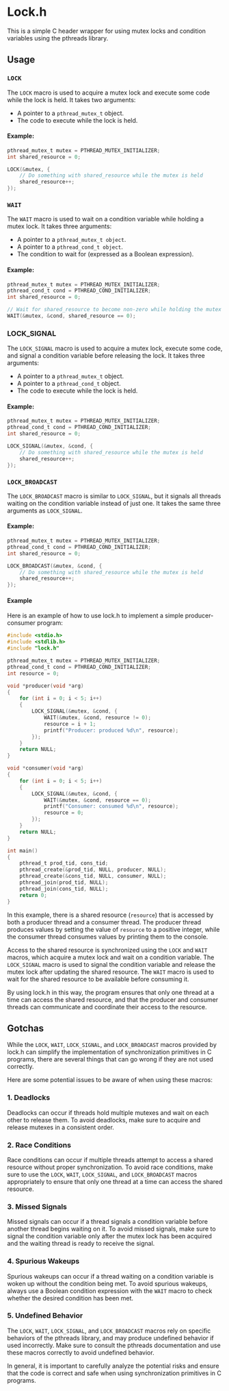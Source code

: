 # Lock.h
This is a simple C header wrapper for using mutex locks and condition variables
using the pthreads library.

## Usage
### `LOCK`
The `LOCK` macro is used to acquire a mutex lock and execute some code while the
lock is held. It takes two arguments:

- A pointer to a `pthread_mutex_t` object. 
- The code to execute while the lock is held.

#### Example:

```c
pthread_mutex_t mutex = PTHREAD_MUTEX_INITIALIZER;
int shared_resource = 0;

LOCK(&mutex, {
    // Do something with shared_resource while the mutex is held
    shared_resource++;
});
```

### `WAIT`
The `WAIT` macro is used to wait on a condition variable while holding a mutex
lock. It takes three arguments:

- A pointer to a `pthread_mutex_t object`.
- A pointer to a `pthread_cond_t object`.
- The condition to wait for (expressed as a Boolean expression).
#### Example:

```c
pthread_mutex_t mutex = PTHREAD_MUTEX_INITIALIZER;
pthread_cond_t cond = PTHREAD_COND_INITIALIZER;
int shared_resource = 0;

// Wait for shared_resource to become non-zero while holding the mutex
WAIT(&mutex, &cond, shared_resource == 0);
```

### LOCK_SIGNAL
The `LOCK_SIGNAL` macro is used to acquire a mutex lock, execute some code, and
signal a condition variable before releasing the lock. It takes three arguments:

- A pointer to a `pthread_mutex_t` object.
- A pointer to a `pthread_cond_t` object.
- The code to execute while the lock is held.

#### Example:

```c
pthread_mutex_t mutex = PTHREAD_MUTEX_INITIALIZER;
pthread_cond_t cond = PTHREAD_COND_INITIALIZER;
int shared_resource = 0;

LOCK_SIGNAL(&mutex, &cond, {
    // Do something with shared_resource while the mutex is held
    shared_resource++;
});
```

### `LOCK_BROADCAST`
The `LOCK_BROADCAST` macro is similar to `LOCK_SIGNAL`, but it signals all
threads waiting on the condition variable instead of just one. It takes the same
three arguments as `LOCK_SIGNAL`.

#### Example:

```c
pthread_mutex_t mutex = PTHREAD_MUTEX_INITIALIZER;
pthread_cond_t cond = PTHREAD_COND_INITIALIZER;
int shared_resource = 0;

LOCK_BROADCAST(&mutex, &cond, {
    // Do something with shared_resource while the mutex is held
    shared_resource++;
});
```

#### Example
Here is an example of how to use lock.h to implement a simple producer-consumer
program:

```c
#include <stdio.h>
#include <stdlib.h>
#include "lock.h"

pthread_mutex_t mutex = PTHREAD_MUTEX_INITIALIZER;
pthread_cond_t cond = PTHREAD_COND_INITIALIZER;
int resource = 0;

void *producer(void *arg)
{
    for (int i = 0; i < 5; i++)
    {
        LOCK_SIGNAL(&mutex, &cond, {
            WAIT(&mutex, &cond, resource != 0);
            resource = i + 1;
            printf("Producer: produced %d\n", resource);
        });
    }
    return NULL;
}

void *consumer(void *arg)
{
    for (int i = 0; i < 5; i++)
    {
        LOCK_SIGNAL(&mutex, &cond, {
            WAIT(&mutex, &cond, resource == 0);
            printf("Consumer: consumed %d\n", resource);
            resource = 0;
        });
    }
    return NULL;
}

int main()
{
    pthread_t prod_tid, cons_tid;
    pthread_create(&prod_tid, NULL, producer, NULL);
    pthread_create(&cons_tid, NULL, consumer, NULL);
    pthread_join(prod_tid, NULL);
    pthread_join(cons_tid, NULL);
    return 0;
}
```

In this example, there is a shared resource (`resource`) that is accessed by
both a producer thread and a consumer thread. The producer thread produces
values by setting the value of `resource` to a positive integer, while the
consumer thread consumes values by printing them to the console.

Access to the shared resource is synchronized using the `LOCK` and `WAIT`
macros, which acquire a mutex lock and wait on a condition variable. The
`LOCK_SIGNAL` macro is used to signal the condition variable and release the
mutex lock after updating the shared resource. The `WAIT` macro is used to wait
for the shared resource to be available before consuming it.

By using lock.h in this way, the program ensures that only one thread at a time
can access the shared resource, and that the producer and consumer threads can
communicate and coordinate their access to the resource.

## Gotchas
While the `LOCK`, `WAIT`, `LOCK_SIGNAL`, and `LOCK_BROADCAST` macros provided by
lock.h can simplify the implementation of synchronization primitives in C
programs, there are several things that can go wrong if they are not used
correctly.

Here are some potential issues to be aware of when using these macros:

### 1. Deadlocks
Deadlocks can occur if threads hold multiple mutexes and wait on each other to
release them. To avoid deadlocks, make sure to acquire and release mutexes in a
consistent order.

### 2. Race Conditions
Race conditions can occur if multiple threads attempt to access a shared
resource without proper synchronization. To avoid race conditions, make sure to
use the `LOCK`, `WAIT`, `LOCK_SIGNAL`, and `LOCK_BROADCAST` macros appropriately
to ensure that only one thread at a time can access the shared resource.

### 3. Missed Signals
Missed signals can occur if a thread signals a condition variable before another
thread begins waiting on it. To avoid missed signals, make sure to signal the
condition variable only after the mutex lock has been acquired and the waiting
thread is ready to receive the signal.

### 4. Spurious Wakeups
Spurious wakeups can occur if a thread waiting on a condition variable is woken
up without the condition being met. To avoid spurious wakeups, always use a
Boolean condition expression with the `WAIT` macro to check whether the desired
condition has been met.

### 5. Undefined Behavior
The `LOCK`, `WAIT`, `LOCK_SIGNAL`, and `LOCK_BROADCAST` macros rely on specific
behaviors of the pthreads library, and may produce undefined behavior if used
incorrectly. Make sure to consult the pthreads documentation and use these
macros correctly to avoid undefined behavior.

In general, it is important to carefully analyze the potential risks and ensure that the code is correct and safe when using synchronization primitives in C programs.

